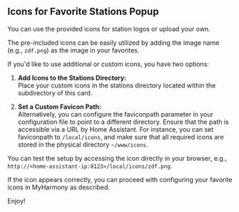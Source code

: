 ## Icons for Favorite Stations Popup

You can use the provided icons for station logos or upload your own.

The pre-included icons can be easily utilized by adding the image name (e.g., `zdf.png`) as the image in your favorites.

If you'd like to use additional or custom icons, you have two options:

1. **Add Icons to the Stations Directory:**   
Place your custom icons in the stations directory located within the subdirectory of this card.

2. **Set a Custom Favicon Path:**   
Alternatively, you can configure the faviconpath parameter in your configuration file to point to a different directory. Ensure that the path is accessible via a URL by Home Assistant. For instance, you can set faviconpath to `/local/icons`, and make sure that all required icons are stored in the physical directory `~/www/icons`.

You can test the setup by accessing the icon directly in your browser, e.g., `http://<home-assistant-ip:8123>/local/icons/zdf.png`.

If the icon appears correctly, you can proceed with configuring your favorite icons in MyHarmony as described.

Enjoy!
